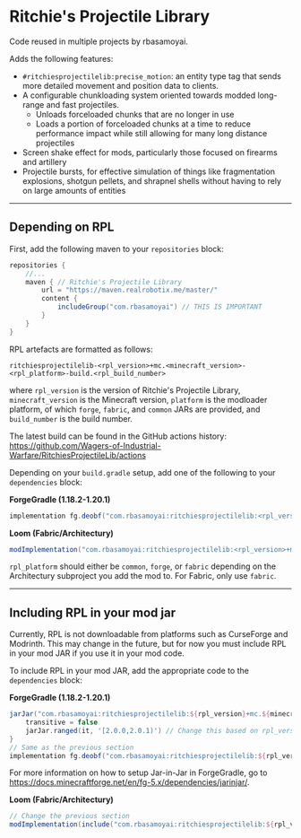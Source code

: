 # Ritchie's Projectile Library

Code reused in multiple projects by rbasamoyai.

Adds the following features:
- `#ritchiesprojectilelib:precise_motion`: an entity type tag that sends more
  detailed movement and position data to clients.
- A configurable chunkloading system oriented towards modded long-range and
  fast projectiles.
  - Unloads forceloaded chunks that are no longer in use
  - Loads a portion of forceloaded chunks at a time to reduce performance
    impact while still allowing for many long distance projectiles
- Screen shake effect for mods, particularly those focused on firearms and
  artillery
- Projectile bursts, for effective simulation of things like fragmentation
  explosions, shotgun pellets, and shrapnel shells without having to rely on
  large amounts of entities

---

## Depending on RPL

First, add the following maven to your `repositories` block:
```gradle
repositories {
    //...
    maven { // Ritchie's Projectile Library
        url = "https://maven.realrobotix.me/master/"
        content {
            includeGroup("com.rbasamoyai") // THIS IS IMPORTANT
        }
    }
}
```

RPL artefacts are formatted as follows:
```
ritchiesprojectilelib-<rpl_version>+mc.<minecraft_version>-<rpl_platform>-build.<rpl_build_number>
```
where `rpl_version` is the version of Ritchie's Projectile Library,
`minecraft_version` is the Minecraft version, `platform` is the modloader
platform, of which `forge`, `fabric`, and `common` JARs are provided, and
`build_number` is the build number.

The latest build can be found in the GitHub actions history:
https://github.com/Wagers-of-Industrial-Warfare/RitchiesProjectileLib/actions

Depending on your `build.gradle` setup, add one of the following to your
`dependencies` block:

__ForgeGradle (1.18.2-1.20.1)__
```gradle
implementation fg.deobf("com.rbasamoyai:ritchiesprojectilelib:<rpl_version>+mc.<minecraft_version>-forge-build.<rpl_build_number>") { transitive = false }
```

__Loom (Fabric/Architectury)__
```gradle
modImplementation("com.rbasamoyai:ritchiesprojectilelib:<rpl_version>+mc.<minecraft_version>-<rpl_platform>-build.<rpl_build_number>") { transitive = false }
```
`rpl_platform` should either be `common`, `forge`, or `fabric` depending on
the Architectury subproject you add the mod to. For Fabric, only use `fabric`.

---

## Including RPL in your mod jar

Currently, RPL is not downloadable from platforms such as CurseForge and
Modrinth. This may change in the future, but for now you must include RPL
in your mod JAR if you use it in your mod code.

To include RPL in your mod JAR, add the appropriate code to the `dependencies`
block:

__ForgeGradle (1.18.2-1.20.1)__
```gradle
jarJar("com.rbasamoyai:ritchiesprojectilelib:${rpl_version}+mc.${minecraft_version}-forge-build.${rpl_build_number}") {
    transitive = false
    jarJar.ranged(it, '[2.0.0,2.0.1)') // Change this based on rpl_version. jarJar.pin seems to not work.
}
// Same as the previous section
implementation fg.deobf("com.rbasamoyai:ritchiesprojectilelib:${rpl_version}+${minecraft_version}-forge") { transitive = false }
```
For more information on how to setup Jar-in-Jar in ForgeGradle, go to
https://docs.minecraftforge.net/en/fg-5.x/dependencies/jarinjar/.

__Loom (Fabric/Architectury)__
```gradle
// Change the previous section
modImplementation(include("com.rbasamoyai:ritchiesprojectilelib:${rpl_version}+mc.${minecraft_version}-${rpl_platform}-build.${rpl_build_number}")) { transitive = false }
```
